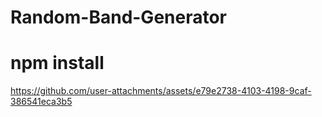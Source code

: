 ﻿# Random-Band-Generator

# npm install 

https://github.com/user-attachments/assets/e79e2738-4103-4198-9caf-386541eca3b5 

